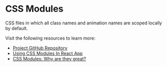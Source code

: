 # CSS Modules

CSS files in which all class names and animation names are scoped locally by default.

Visit the following resources to learn more:

- [Project GitHub Repository](https://github.com/css-modules/css-modules)
- [Using CSS Modules In React App](https://medium.com/@ralph1786/using-css-modules-in-react-app-c2079eadbb87)
- [CSS Modules: Why are they great?](https://www.youtube.com/watch?v=pKMWU9OrA2s)

